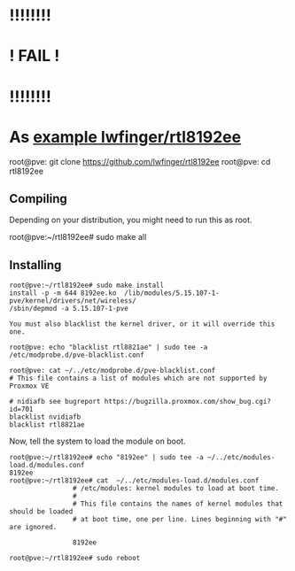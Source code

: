 # !!!!!!!!  
# ! FAIL !  
# !!!!!!!!  


# As [example lwfinger/rtl8192ee](https://github.com/lwfinger/rtl8192ee) 

root@pve: git clone https://github.com/lwfinger/rtl8192ee
root@pve: cd rtl8192ee

## Compiling

Depending on your distribution, you might need to run this as root.

root@pve:~/rtl8192ee# sudo make all

## Installing

``` console
root@pve:~/rtl8192ee# sudo make install
install -p -m 644 8192ee.ko  /lib/modules/5.15.107-1-pve/kernel/drivers/net/wireless/
/sbin/depmod -a 5.15.107-1-pve

You must also blacklist the kernel driver, or it will override this one.

root@pve: echo "blacklist rtl8821ae" | sudo tee -a /etc/modprobe.d/pve-blacklist.conf

root@pve: cat ~/../etc/modprobe.d/pve-blacklist.conf
# This file contains a list of modules which are not supported by Proxmox VE

# nidiafb see bugreport https://bugzilla.proxmox.com/show_bug.cgi?id=701
blacklist nvidiafb
blacklist rtl8821ae
```

Now, tell the system to load the module on boot.
```console
root@pve:~/rtl8192ee# echo "8192ee" | sudo tee -a ~/../etc/modules-load.d/modules.conf
8192ee
root@pve:~/rtl8192ee# cat  ~/../etc/modules-load.d/modules.conf
                # /etc/modules: kernel modules to load at boot time.
                #
                # This file contains the names of kernel modules that should be loaded
                # at boot time, one per line. Lines beginning with "#" are ignored.

                8192ee

root@pve:~/rtl8192ee# sudo reboot
```